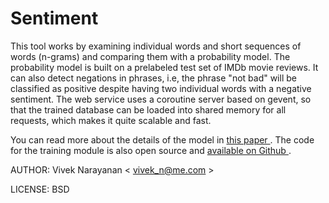 # Sentiment

This tool works by examining individual words and short sequences of words (n-grams) and comparing them with a probability model. The probability model is built on a prelabeled test set of IMDb movie reviews. It can also detect negations in phrases, i.e, the phrase "not bad" will be classified as positive despite having two individual words with a negative sentiment. The web service uses a coroutine server based on gevent, so that the trained database can be loaded into shared memory for all requests, which makes it quite scalable and fast.

You can read more about the details of the model in <a href="http://arxiv.org/abs/1305.6143"> this paper </a>. The code for the training module is also open source and <a href="https://github.com/vivekn/sentiment"> available on Github </a>. 

AUTHOR: Vivek Narayanan < vivek_n@me.com >

LICENSE: BSD

	
